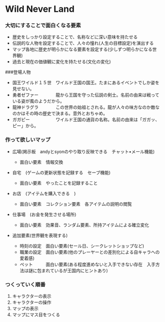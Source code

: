 Wild Never Land
===============

### 大切にすることで面白くなる要素

- 歴史をしっかり設定することで、名称などに深い意味を持たせる
- 伝説的な人物を設定することで、人々の憧れ(人生の目標設定)を演出する
- マップ各地に歴史が明らかになる要素を設定する(少しずつ明らかになる世界観)
- 過去と現在の価値観に変化を持たせる(文化の変化)

###登場人物

- 国王ワイルド１５世　ワイルド王国の国王。たまにあるイベントでしか姿を見せない。
- 勇者ゼファー　　　　龍から王国を守った伝説の剣士。名前の由来は戦っている姿が風のようだから。
- 龍神ドラグラ　　　　この世界の始祖とされる。龍が人々の味方なのか敵なのかはその時の歴史で決まる。意外とおちゃめ。
- ガガピー　　　　　　ワイルド王国の通貨の名称。名前の由来は「ガガッ、ピー」から。

### 作って欲しいマップ

- 広場(掲示板　andyとsyonのやり取り反映できる　チャット•メール機能)　
    - 面白い要素　情報交換

- 自宅　(ゲームの更新状態を記録する　セーブ機能)
    - 面白い要素　やったことを記録すること

- お店　(アイテムを購入できる　)
    - 面白い要素　コレクション要素　各アイテムの説明の閲覧

- 仕事場　(お金を発生させる場所)
    - 面白い要素　効果音、ランダム要素、所持アイテムによる確立変化

- 追加要素(世界観を表現する)
    - 時刻の設定　面白い要素(セール日、シークレットショップなど)
    - 職業の設定　面白い要素(他のプレーヤーとの差別化による自キャラへの愛着感)
    - ペット　　　面白い要素(ある程度進めないと入手できない存在　入手方法は謎に包まれているが王国内にヒントあり)

### つくっていく順番

1. キャラクターの表示
2. キャラクターの操作
3. マップの表示
4. マップにマス目をつくる



